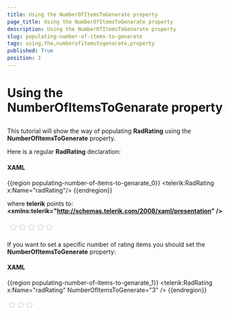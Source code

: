 ```yaml
---
title: Using the NumberOfItemsToGenarate property
page_title: Using the NumberOfItemsToGenarate property
description: Using the NumberOfItemsToGenarate property
slug: populating-number-of-items-to-genarate
tags: using,the,numberofitemstogenarate,property
published: True
position: 1
---
```


# Using the NumberOfItemsToGenarate property



## 

This tutorial will show the way of populating __RadRating__ using the __NumberOfItemsToGenerate__ property.

Here is a regular __RadRating__ declaration:

#### __XAML__

{{region populating-number-of-items-to-genarate_0}}
	<telerik:RadRating x:Name="radRating"/>
	{{endregion}}


where __telerik__ points to: __<xmlns:telerik="http://schemas.telerik.com/2008/xaml/presentation" />__

![](images/rating_default.png)

If you want to set a specific number of rating items you should set the __NumberOfItemsToGenerate__ property:

#### __XAML__

{{region populating-number-of-items-to-genarate_1}}
    <telerik:RadRating x:Name="radRating" NumberOfItemsToGenerate="3" />
	{{endregion}}



![](images/rating_with_3_items.png)
